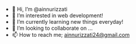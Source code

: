 - 👋 Hi, I’m @ainnurizzati
- 👀 I’m interested in web development!
- 🌱 I’m currently learning new things everyday!
- 💞️ I’m looking to collaborate on ...
- 📫 How to reach me; ainnurizzati24@gmail.com

<!---
ainnurizzati/ainnurizzati is a ✨ special ✨ repository because its `README.md` (this file) appears on your GitHub profile.
You can click the Preview link to take a look at your changes.
--->
